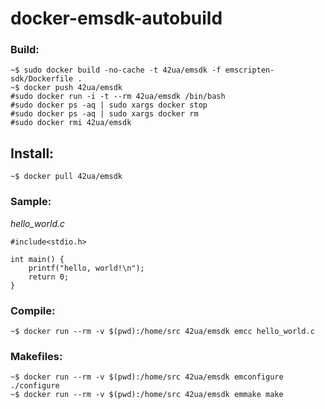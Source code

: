 # docker-emsdk-autobuild

### Build:
    ~$ sudo docker build -no-cache -t 42ua/emsdk -f emscripten-sdk/Dockerfile .
    ~$ docker push 42ua/emsdk
    #sudo docker run -i -t --rm 42ua/emsdk /bin/bash
    #sudo docker ps -aq | sudo xargs docker stop
    #sudo docker ps -aq | sudo xargs docker rm
    #sudo docker rmi 42ua/emsdk

## Install:
    ~$ docker pull 42ua/emsdk

### Sample:

*hello_world.c*
```
#include<stdio.h>

int main() {
    printf("hello, world!\n");
    return 0;
}
```

### Compile:

```
~$ docker run --rm -v $(pwd):/home/src 42ua/emsdk emcc hello_world.c
```

### Makefiles:

```
~$ docker run --rm -v $(pwd):/home/src 42ua/emsdk emconfigure ./configure
~$ docker run --rm -v $(pwd):/home/src 42ua/emsdk emmake make
```